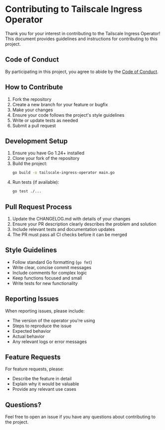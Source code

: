 # Contributing to Tailscale Ingress Operator

Thank you for your interest in contributing to the Tailscale Ingress Operator! This document provides guidelines and instructions for contributing to this project.

## Code of Conduct

By participating in this project, you agree to abide by the [Code of Conduct](CODE_OF_CONDUCT.md).

## How to Contribute

1. Fork the repository
2. Create a new branch for your feature or bugfix
3. Make your changes
4. Ensure your code follows the project's style guidelines
5. Write or update tests as needed
6. Submit a pull request

## Development Setup

1. Ensure you have Go 1.24+ installed
2. Clone your fork of the repository
3. Build the project:
   ```bash
   go build -o tailscale-ingress-operator main.go
   ```
4. Run tests (if available):
   ```bash
   go test ./...
   ```

## Pull Request Process

1. Update the CHANGELOG.md with details of your changes
2. Ensure your PR description clearly describes the problem and solution
3. Include relevant tests and documentation updates
4. The PR must pass all CI checks before it can be merged

## Style Guidelines

- Follow standard Go formatting (`go fmt`)
- Write clear, concise commit messages
- Include comments for complex logic
- Keep functions focused and small
- Write tests for new functionality

## Reporting Issues

When reporting issues, please include:
- The version of the operator you're using
- Steps to reproduce the issue
- Expected behavior
- Actual behavior
- Any relevant logs or error messages

## Feature Requests

For feature requests, please:
- Describe the feature in detail
- Explain why it would be valuable
- Provide any relevant use cases

## Questions?

Feel free to open an issue if you have any questions about contributing to the project. 